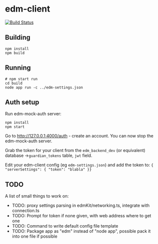﻿# edm-client

[![Build Status](https://semaphoreci.com/api/v1/mytardis/edm-client/branches/master/badge.svg)](https://semaphoreci.com/mytardis/edm-client)

## Building

```
npm install
npm build
```

## Running
```
# npm start run
cd build
node app run -c ../edm-settings.json
```

## Auth setup

Run edm-mock-auth server:
```
npm install
npm start
```

Go to http://127.0.0.1:4000/auth - create an account.
You can now stop the edm-mock-auth server.

Grab the token for your client from the `edm_backend_dev` (or equivalent) database
->`guardian_tokens` table, `jwt` field.

Edit your edm-client config (eg `edm-settings.json`) and add the token to:
 `{ "serverSettings": { "token": "blabla" }}`


## TODO

A list of small things to work on:

* TODO: proxy settings parsing in edmKit/networking.ts, integrate with connection.ts
* TODO: Prompt for token if none given, with web address where to get one
* TODO: Command to write default config file template
* TODO: Package app as "edm" instead of "node app", possible pack it into one file if possible
